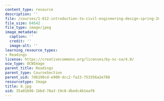 ```yaml
---
content_type: resource
description: ''
file: /courses/1-012-introduction-to-civil-engineering-design-spring-2002/35a016961bbd78a319c8dbedc4b1eaf8_8.jpg
file_size: 64542
file_type: image/jpeg
image_metadata:
  caption: ''
  credit: ''
  image-alt: ''
learning_resource_types:
- Readings
license: https://creativecommons.org/licenses/by-nc-sa/4.0/
ocw_type: OCWImage
parent_title: Readings
parent_type: CourseSection
parent_uid: 7d6190cd-e900-dcc2-fa23-753356a2e788
resourcetype: Image
title: 8.jpg
uid: 35a01696-1bbd-78a3-19c8-dbedc4b1eaf8
---
```

